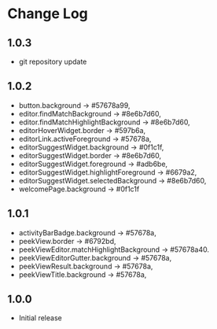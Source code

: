 # Change Log

## 1.0.3
- git repository update


## 1.0.2
- button.background -> #57678a99,
- editor.findMatchBackground -> #8e6b7d60,
- editor.findMatchHighlightBackground -> #8e6b7d60,
- editorHoverWidget.border -> #597b6a,
- editorLink.activeForeground -> #57678a,
- editorSuggestWidget.background -> #0f1c1f,
- editorSuggestWidget.border -> #8e6b7d60,
- editorSuggestWidget.foreground -> #adb6be,
- editorSuggestWidget.highlightForeground -> #6679a2,
- editorSuggestWidget.selectedBackground -> #8e6b7d60,
- welcomePage.background -> #0f1c1f


## 1.0.1
- activityBarBadge.background -> #57678a,
- peekView.border -> #6792bd,
- peekViewEditor.matchHighlightBackground -> #57678a40.
- peekViewEditorGutter.background -> #57678a,
- peekViewResult.background -> #57678a,
- peekViewTitle.background -> #57678a,


## 1.0.0
- Initial release
